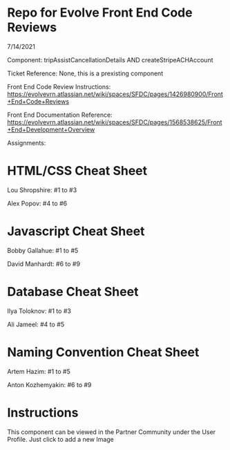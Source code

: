 # Repo for Evolve Front End Code Reviews
7/14/2021

Component: tripAssistCancellationDetails AND createStripeACHAccount

Ticket Reference: None, this is a prexisting component

Front End Code Review Instructions: https://evolvevrn.atlassian.net/wiki/spaces/SFDC/pages/1426980900/Front+End+Code+Reviews

Front End Documentation Reference: https://evolvevrn.atlassian.net/wiki/spaces/SFDC/pages/1568538625/Front+End+Development+Overview


Assignments:
# HTML/CSS Cheat Sheet
Lou Shropshire: #1 to #3

Alex Popov: #4 to #6

# Javascript Cheat Sheet

Bobby Gallahue: #1 to #5

David Manhardt: #6 to #9

# Database Cheat Sheet

Ilya Toloknov: #1 to #3

Ali Jameel: #4 to #5

# Naming Convention Cheat Sheet

Artem Hazim: #1 to #5

Anton Kozhemyakin: #6 to #9


# Instructions
This component can be viewed in the Partner Community under the User Profile. Just click to add a new Image

